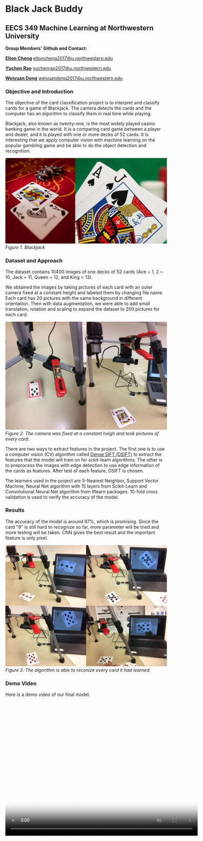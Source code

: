 # Black Jack Buddy
## EECS 349 Machine Learning at Northwestern University

**Group Members' Github and Contact:** 

[**Elton Cheng**](https://github.com/echeng22) eltoncheng2017@u.northwestern.edu

[**Yuchen Rao**](https://github.com/yuchenrao) yuchenrao2017@u.northwestern.edu

[**Weiyuan Deng**](https://github.com/WeiyuanDeng) weiyuandeng2017@u.northwestern.edu


### Objective and Introduction

The objective of the card classification project is to interpret and classify cards for a game of Blackjack. The camera detects the cards  and the computer has an algorithm to classify them in real time while playing.

Blackjack, also known as twenty-one, is the most widely played casino banking game in the world. It is a comparing card game between a player and dealer, and it is played with one or more decks of 52 cards. It is interesting that we apply computer vision with machine learning on the popular gambling game and be able to do the object detection and recognition.

![image of Blackjack here](/images/image1.JPG)
*Figure 1. Blackjack*

### Dataset and Approach

The dataset contains 10400 images of one decks of 52 cards (Ace = 1, 2 ~ 10, Jack = 11, Queen = 12, and King = 13). 

We obtained the images by taking pictures of each card with an outer camera fixed at a constant height and labeled them by changing file name. Each card has 20 pictures with the same background in different orientation. Then with data augmentation, we were able to add small translation, rotation and scaling to expand the dataset to 200 pictures for each card.

![image of getting dataset](/images/image2.JPG)
*Figure 2. The camera was fixed at a constant heigh and took pictures of every card.*

There are two ways to extract features in the project. The first one is to use a computer vision (CV) algorithm called [Dense SIFT (DSIFT)](http://docs.opencv.org/trunk/da/df5/tutorial_py_sift_intro.html) to extract the features that the model will train on for sckit-learn algorithms. The other is to preprocess the images with edge detection to use edge information of the cards as features.
After test of each feature, DSIFT is chosen.

The learners used in the project are 5-Nearest Neighbor, Support Vector Machine, Neural Net algorithm with 15 layers from Scikit-Learn
and Convolutional Neural Net algorithm from tflearn packages. 10-fold cross validation is used to verify the accuracy of the model.

### Results

The accuracy of the model is around 97%, which is promising. Since the card "9" is still hard to recognize so far, more parameter will be tried and more testing will be taken. CNN gives the best result and the important feature is only pixel. 

![image of card recognition](/images/Image3.JPG)
*Figure 3. The algorithm is able to reconize every card it had learned.*

### Demo Video

Here is a demo video of our final model.

<div align="center">
    <video align="center" src="/demo/IMG_3314.MOV" poster="/images/image5.JPG" width="600" height="400" controls preload></video>
</div>
